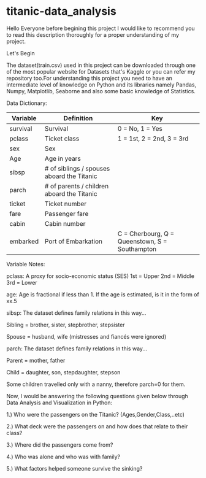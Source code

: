 # titanic-data_analysis
Hello Everyone before begining this project I would like to recommend you to read this description thoroughly for a proper understanding of my project.

Let's Begin

The dataset(train.csv) used in this project can be downloaded through one of the most popular website for Datasets that's Kaggle or you can refer my repository too.For understanding this project you need to have an intermediate level of knowledge on Python and its libraries namely Pandas, Numpy, Matplotlib, Seaborne and also some basic knowledge of Statistics.

Data Dictionary:

| Variable | Definition                                |Key                                            |
|----------|-------------------------------------------|-----------------------------------------------|
| survival |Survival	                                 |0 = No, 1 = Yes                                |
| pclass	 |Ticket class	                             |1 = 1st, 2 = 2nd, 3 = 3rd                      |
| sex	     |Sex	                                       |                                               |
| Age	     |Age in years	                             |                                               |
| sibsp	   |# of siblings / spouses aboard the Titanic |	                                             |
| parch	   |# of parents / children aboard the Titanic |                                               |
| ticket	 |Ticket number	                             |                                               |
| fare	   |Passenger fare	                           |                                               |
| cabin	   |Cabin number	                             |                                               |
| embarked |Port of Embarkation	                       |C = Cherbourg, Q = Queenstown, S = Southampton |

Variable Notes:

pclass: A proxy for socio-economic status (SES)
1st = Upper
2nd = Middle
3rd = Lower

age: Age is fractional if less than 1. If the age is estimated, is it in the form of xx.5

sibsp: The dataset defines family relations in this way...

Sibling = brother, sister, stepbrother, stepsister

Spouse = husband, wife (mistresses and fiancés were ignored)

parch: The dataset defines family relations in this way...

Parent = mother, father

Child = daughter, son, stepdaughter, stepson

Some children travelled only with a nanny, therefore parch=0 for them.

Now, I would be answering the following questions given below through Data Analysis and Visualization in Python:

1.) Who were the passengers on the Titanic? (Ages,Gender,Class,..etc)

2.) What deck were the passengers on and how does that relate to their class?

3.) Where did the passengers come from?

4.) Who was alone and who was with family?

5.) What factors helped someone survive the sinking?
